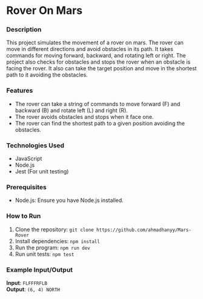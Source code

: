 # Rover On Mars

### Description

This project simulates the movement of a rover on mars. The rover can move in different directions and avoid obstacles in its path. It takes commands for moving forward, backward, and rotating left or right. The project also checks for obstacles and stops the rover when an obstacle is facing the rover. It also can take the target position and move in the shortest path to it avoiding the obstacles.


### Features
- The rover can take a string of commands to move forward (F) and backward (B) and rotate left (L) and right (R).
- The rover avoids obstacles and stops when it face one.
- The rover can find the shortest path to a given position avoiding the obstacles.


### Technologies Used
- JavaScript
- Node.js
- Jest (For unit testing)


### Prerequisites

- Node.js:  Ensure you have Node.js installed.


### How to Run

1. Clone the repository:
   `git clone https://github.com/ahmadhanyy/Mars-Rover`
2. Install dependencies:
   `npm install`
3. Run the program:
   `npm run dev`
4. Run unit tests:
   `npm test`


### Example Input/Output

**Input**: `FLFFFRFLB`  
**Output**: `(6, 4) NORTH`

